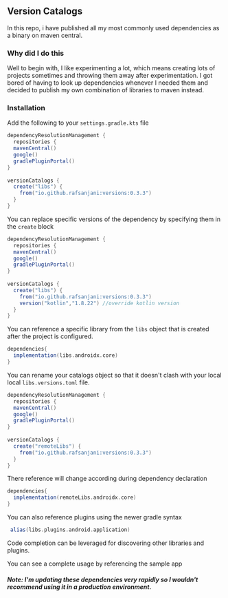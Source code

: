 
## Version Catalogs
In this repo, i have published all my most commonly used dependencies as a binary on maven central. 

### Why did I do this
Well to begin with, I like experimenting a lot, which means creating lots of projects sometimes and throwing them away after experimentation.  I got bored of having to look up dependencies whenever I needed them and decided to publish my own combination of libraries to maven instead. 

### Installation
Add the following to your `settings.gradle.kts` file

```gradle
dependencyResolutionManagement {  
  repositories {  
  mavenCentral()  
  google()  
  gradlePluginPortal()  
}  
  
versionCatalogs {  
  create("libs") {  
    from("io.github.rafsanjani:versions:0.3.3")
  }  
}
```

You can replace specific versions of the dependency by specifying them in the `create` block

```gradle
dependencyResolutionManagement {  
  repositories {  
  mavenCentral()  
  google()  
  gradlePluginPortal()  
}  
  
versionCatalogs {  
  create("libs") {  
    from("io.github.rafsanjani:versions:0.3.3")
    version("kotlin","1.8.22") //override kotlin version
  }  
}  
```

You can reference a specific library from the `libs` object that is created after the project is configured. 

```gradle
dependencies{
  implementation(libs.androidx.core)
}
```

You can rename your catalogs object so that it doesn't clash with your local local `libs.versions.toml` file. 

```gradle
dependencyResolutionManagement {  
  repositories {  
  mavenCentral()  
  google()  
  gradlePluginPortal()  
}  
  
versionCatalogs {  
  create("remoteLibs") {  
    from("io.github.rafsanjani:versions:0.3.3")
  }  
}  
```

There reference will change according during dependency declaration
```gradle
dependencies{
  implementation(remoteLibs.androidx.core)
}
```


You can also reference plugins using the newer gradle syntax

```gradle
 alias(libs.plugins.android.application)
```

Code completion can be leveraged for discovering other libraries and plugins. 


You can see a complete usage by referencing the sample app


##### Note: I'm updating these dependencies very rapidly so I wouldn't recommend using it in a production environment. 
